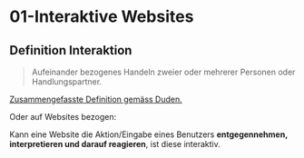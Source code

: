 # 01-Interaktive Websites

## Definition Interaktion

> Aufeinander bezogenes Handeln zweier oder mehrerer Personen oder Handlungspartner.

[Zusammengefasste Definition gemäss Duden.](http://www.duden.de/rechtschreibung/Interaktion)

Oder auf Websites bezogen:

Kann eine Website die Aktion/Eingabe eines Benutzers **entgegennehmen, interpretieren und darauf reagieren**, ist diese interaktiv.
